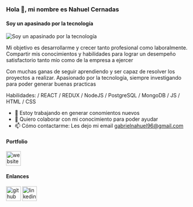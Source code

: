 ### Hola 👋, mi nombre es Nahuel Cernadas 
#### Soy un apasinado por la tecnología 
![Soy un apasinado por la tecnología ](https://firebasestorage.googleapis.com/v0/b/react-eccomerce-979a7.appspot.com/o/Categorias%2Fgif.gif?alt=media&token=1244b168-01e1-4c79-85eb-a5c0c44d8716)

<p> Mi objetivo es desarrollarme y crecer tanto profesional como laboralmente. Compartir mis conocimientos y habilidades para lograr un desempeño satisfactorio tanto mío como de la empresa a ejercer </p>
<p>Con muchas ganas de seguir aprendiendo y ser capaz de resolver los proyectos a realizar. Apasionado por la tecnología, siempre investigando para poder generar buenas practicas</p>

Habilidades: / REACT / REDUX / NodeJS / PostgreSQL / MongoDB / JS / HTML / CSS

- 🔭 Estoy trabajando en generar conomientos nuevos 
- 👯 Quiero colaborar con mi conocimiento para poder ayudar 
- 📫 Cómo contactarme: Les dejo mi email gabrielnahuel96@gmail.com 

#### Portfolio 

[<img src='https://cdn.jsdelivr.net/npm/simple-icons@3.0.1/icons/icloud.svg' alt='website' height='40'>](https://portfolio-six-black-41.vercel.app/)

#### Enlances

[<img src='https://cdn.jsdelivr.net/npm/simple-icons@3.0.1/icons/github.svg' alt='github' height='40'>](https://github.com/https://github.com/Nahuel-199)  [<img src='https://cdn.jsdelivr.net/npm/simple-icons@3.0.1/icons/linkedin.svg' alt='linkedin' height='40'>](https://www.linkedin.com/in/https://www.linkedin.com/in/nahuel-cernadas-3b111a1b7//)  



